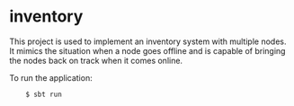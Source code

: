 # inventory

This project is used to implement an inventory system with multiple nodes. It
 mimics the situation when a node goes offline and is capable of bringing the
  nodes back on track when it comes online.
 
To run the application:
```
    $ sbt run
```
